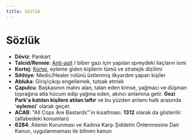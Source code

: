 ```yaml
---
title: Sözlük
---
```


# Sözlük

- **Döviz**: Pankart
- **Talcid/Rennie**: [Anti-asit](./antiasit.md) / biber gazı için yapılan spreydeki ilaçların ismi
- **Kortej**: [Kortej](./kortej.md), eyleme giden kişilerin tümü ve stratejik dizilimi
- **Sıhhiye**: Medic/Healer rolünü üstlenmiş ilkyardım yapan kişiler
- **Abluka**: Giriş/çıkışı engellemek, tutsak etmek
- **Çapulcu**: Başkasının malını alan, talan eden kimse, yağmacı ve düşman toprağına atla hücum edip yağma eden, akıncı anlamına gelir. **Gezi Park'a katılan kişilere atılan laftır** ve bu yüzden anlamı halk arasında '**eylemci**' olarak geçer.
- **ACAB**: "All Cops Are Bastards"'ın kısaltması. **1312** olarak da gösterilir (alfabedeki konumları)
- **6284**: Ailenin Korunması ve Kadına Karşı Şiddetin Önlenmesine Dair Kanun, uygulanmaması ile bilinen kanun
